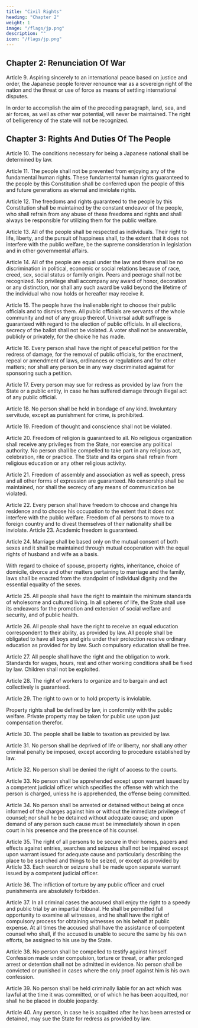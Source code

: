 ```yaml
---
title: "Civil Rights"
heading: "Chapter 2"
weight: 1
image: "/flags/jp.png"
description: ""
icon: "/flags/jp.png"
---
```



## Chapter 2: Renunciation Of War 

Article 9. Aspiring sincerely to an international peace based on justice and order, the Japanese people forever renounce war as a sovereign right of the nation and the threat or use of force as means of settling international disputes. 

In order to accomplish the aim of the preceding paragraph, land, sea, and air forces, as well as other war potential, will never be maintained. The right of belligerency of the state will not be recognized. 


## Chapter 3: Rights And Duties Of The People 

Article 10. The conditions necessary for being a Japanese national shall be determined by law. 

Article 11. The people shall not be prevented from enjoying any of the fundamental human rights. These fundamental human rights guaranteed to the people by this Constitution shall be conferred upon the people of this and future generations as eternal and inviolate rights. 

Article 12. The freedoms and rights guaranteed to the people by this Constitution shall be maintained by the constant endeavor of the people, who shall refrain from any abuse of these freedoms and rights and shall always be responsible for utilizing them for the public welfare.

Article 13. All of the people shall be respected as individuals. Their right to life, liberty, and the pursuit of happiness shall, to the extent that it does not interfere with the public welfare, be the supreme consideration in legislation and in other governmental affairs. 

Article 14. All of the people are equal under the law and there shall be no discrimination in political, economic or social relations because of race, creed, sex, social status or family origin. Peers and peerage shall not be recognized. No privilege shall accompany any award of honor, decoration or any distinction, nor shall any such award be valid beyond the lifetime of the individual who now holds or hereafter may receive it.

Article 15. The people have the inalienable right to choose their public officials and to dismiss them. All public officials are servants of the whole community and not of any group thereof. Universal adult suffrage is guaranteed with regard to the election of public officials. In all elections, secrecy of the ballot shall not be violated. A voter shall not be answerable, publicly or privately, for the choice he has made. 

Article 16. Every person shall have the right of peaceful petition for the redress of damage, for the removal of public officials, for the enactment, repeal or amendment of laws, ordinances or regulations and for other matters; nor shall any person be in any way discriminated against for sponsoring such a petition. 

Article 17. Every person may sue for redress as provided by law from the State or a public entity, in case he has suffered damage through illegal act of any public official. 

Article 18. No person shall be held in bondage of any kind. Involuntary servitude, except as punishment for crime, is prohibited. 

Article 19. Freedom of thought and conscience shall not be violated.

Article 20. Freedom of religion is guaranteed to all. No religious organization shall receive any privileges from the State, nor exercise any political authority. No person shall be compelled to take part in any religious act, celebration, rite or practice. The State and its organs shall refrain from religious education or any other religious activity. 

Article 21. Freedom of assembly and association as well as speech, press and all other forms of expression are guaranteed. No censorship shall be maintained, nor shall the secrecy of any means of communication be violated. 

Article 22. Every person shall have freedom to choose and change his residence and to choose his occupation to the extent that it does not interfere with the public welfare. Freedom of all persons to move to a foreign country and to divest themselves of their nationality shall be inviolate. Article 23. Academic freedom is guaranteed. 

Article 24. Marriage shall be based only on the mutual consent of both sexes and it shall be maintained through mutual cooperation with the equal rights of husband and wife as a basis.

With regard to choice of spouse, property rights, inheritance, choice of domicile, divorce and other matters pertaining to marriage and the family, laws shall be enacted from the standpoint of individual dignity and the essential equality of the sexes. 

Article 25. All people shall have the right to maintain the minimum standards of wholesome and cultured living. In all spheres of life, the State shall use its endeavors for the promotion and extension of social welfare and security, and of public health. 

Article 26. All people shall have the right to receive an equal education correspondent to their ability, as provided by law. All people shall be obligated to have all boys and girls under their protection receive ordinary education as provided for by law. Such compulsory education shall be free. 

Article 27. All people shall have the right and the obligation to work. Standards for wages, hours, rest and other working conditions shall be fixed by law. Children shall not be exploited. 

Article 28. The right of workers to organize and to bargain and act collectively is guaranteed. 

Article 29. The right to own or to hold property is inviolable. 

Property rights shall be defined by law, in conformity with the public welfare. Private property may be taken for public use upon just compensation therefor. 

Article 30. The people shall be liable to taxation as provided by law.

Article 31. No person shall be deprived of life or liberty, nor shall any other criminal penalty be imposed, except according to procedure established by law. 

Article 32. No person shall be denied the right of access to the courts. 

Article 33. No person shall be apprehended except upon warrant issued by a competent judicial officer which specifies the offense with which the person is charged, unless he is apprehended, the offense being committed. 

Article 34. No person shall be arrested or detained without being at once informed of the charges against him or without the immediate privilege of counsel; nor shall he be detained without adequate cause; and upon demand of any person such cause must be immediately shown in open court in his presence and the presence of his counsel. 

Article 35. The right of all persons to be secure in their homes, papers and effects against entries, searches and seizures shall not be impaired except upon warrant issued for adequate cause and particularly describing the place to be searched and things to be seized, or except as provided by Article 33. Each search or seizure shall be made upon separate warrant issued by a competent judicial officer. 

Article 36. The infliction of torture by any public officer and cruel punishments are absolutely forbidden. 

Article 37. In all criminal cases the accused shall enjoy the right to a speedy and public trial by an impartial tribunal. He shall be permitted full opportunity to examine all witnesses, and he shall have the right of compulsory process for obtaining witnesses on his behalf at public expense. At all times the accused shall have the assistance of competent counsel who shall, if the accused is unable to secure the same by his own efforts, be assigned to his use by the State. 

Article 38. No person shall be compelled to testify against himself. Confession made under compulsion, torture or threat, or after prolonged arrest or detention shall not be admitted in evidence. No person shall be convicted or punished in cases where the only proof against him is his own confession. 

Article 39. No person shall be held criminally liable for an act which was lawful at the time it was committed, or of which he has been acquitted, nor shall he be placed in double jeopardy. 

Article 40. Any person, in case he is acquitted after he has been arrested or detained, may sue the State for redress as provided by law. 
